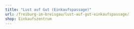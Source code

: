 ```yaml
---
title: "Lust auf Gut (Einkaufspassage)"
url: /freiburg-im-breisgau/lust-auf-gut-einkaufspassage/
shop: Einkaufszentrum
---
```

